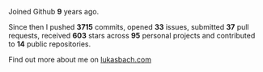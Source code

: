 Joined Github **9** years ago.

Since then I pushed **3715** commits, opened **33** issues, submitted **37** pull requests, received **603** stars across **95** personal projects and contributed to **14** public repositories.

Find out more about me on [lukasbach.com](https://lukasbach.com)
